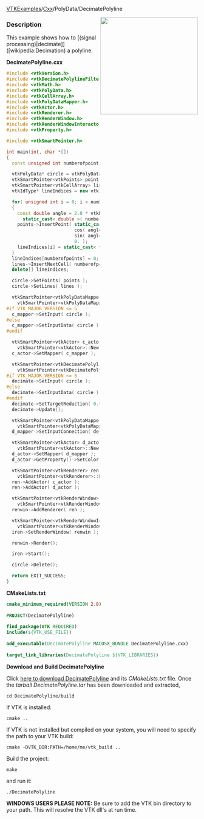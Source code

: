 [VTKExamples](/home/)/[Cxx](/Cxx)/PolyData/DecimatePolyline

<img align="right" src="https://github.com/lorensen/VTKExamples/blob/gh-pages/Testing/Baseline/PolyData/TestDecimatePolyline.png?raw=true" width="256" />

### Description
This example shows how to [(signal processing)|decimate]]([wikipedia:Decimation) a polyline.

**DecimatePolyline.cxx**
```c++
#include <vtkVersion.h>
#include <vtkDecimatePolylineFilter.h>
#include <vtkMath.h>
#include <vtkPolyData.h>
#include <vtkCellArray.h>
#include <vtkPolyDataMapper.h>
#include <vtkActor.h>
#include <vtkRenderer.h>
#include <vtkRenderWindow.h>
#include <vtkRenderWindowInteractor.h>
#include <vtkProperty.h>

#include <vtkSmartPointer.h>

int main(int, char *[])
{
  const unsigned int numberofpoints = 100;

  vtkPolyData* circle = vtkPolyData::New();
  vtkSmartPointer<vtkPoints> points = vtkSmartPointer<vtkPoints>::New();
  vtkSmartPointer<vtkCellArray> lines = vtkSmartPointer<vtkCellArray>::New();
  vtkIdType* lineIndices = new vtkIdType[numberofpoints+1];

  for( unsigned int i = 0; i < numberofpoints; i++ )
  {
    const double angle = 2.0 * vtkMath::Pi() * static_cast< double >( i ) /
      static_cast< double >( numberofpoints );
    points->InsertPoint( static_cast< vtkIdType >( i ),
                         cos( angle ),
                         sin( angle ),
                         0. );
    lineIndices[i] = static_cast< vtkIdType >( i );
  }
  lineIndices[numberofpoints] = 0;
  lines->InsertNextCell( numberofpoints+1, lineIndices );
  delete[] lineIndices;

  circle->SetPoints( points );
  circle->SetLines( lines );

  vtkSmartPointer<vtkPolyDataMapper> c_mapper =
    vtkSmartPointer<vtkPolyDataMapper>::New();
#if VTK_MAJOR_VERSION <= 5
  c_mapper->SetInput( circle );
#else
  c_mapper->SetInputData( circle );
#endif

  vtkSmartPointer<vtkActor> c_actor =
    vtkSmartPointer<vtkActor>::New();
  c_actor->SetMapper( c_mapper );

  vtkSmartPointer<vtkDecimatePolylineFilter> decimate =
    vtkSmartPointer<vtkDecimatePolylineFilter>::New();
#if VTK_MAJOR_VERSION <= 5
  decimate->SetInput( circle );
#else
  decimate->SetInputData( circle );
#endif
  decimate->SetTargetReduction( 0.95 );
  decimate->Update();

  vtkSmartPointer<vtkPolyDataMapper> d_mapper =
    vtkSmartPointer<vtkPolyDataMapper>::New();
  d_mapper->SetInputConnection( decimate->GetOutputPort() );

  vtkSmartPointer<vtkActor> d_actor =
    vtkSmartPointer<vtkActor>::New();
  d_actor->SetMapper( d_mapper );
  d_actor->GetProperty()->SetColor( 1., 0. ,0. );

  vtkSmartPointer<vtkRenderer> ren =
    vtkSmartPointer<vtkRenderer>::New();
  ren->AddActor( c_actor );
  ren->AddActor( d_actor );

  vtkSmartPointer<vtkRenderWindow> renwin =
    vtkSmartPointer<vtkRenderWindow>::New();
  renwin->AddRenderer( ren );

  vtkSmartPointer<vtkRenderWindowInteractor> iren =
    vtkSmartPointer<vtkRenderWindowInteractor>::New();
  iren->SetRenderWindow( renwin );

  renwin->Render();

  iren->Start();

  circle->Delete();

  return EXIT_SUCCESS;
}
```
**CMakeLists.txt**
```cmake
cmake_minimum_required(VERSION 2.8)
 
PROJECT(DecimatePolyline)
 
find_package(VTK REQUIRED)
include(${VTK_USE_FILE})
 
add_executable(DecimatePolyline MACOSX_BUNDLE DecimatePolyline.cxx)
 
target_link_libraries(DecimatePolyline ${VTK_LIBRARIES})
```

**Download and Build DecimatePolyline**

Click [here to download DecimatePolyline](https://github.com/lorensen/VTKWikiExamplesTarballs/raw/master/DecimatePolyline.tar) and its *CMakeLists.txt* file.
Once the *tarball DecimatePolyline.tar* has been downloaded and extracted,
```
cd DecimatePolyline/build 
```
If VTK is installed:
```
cmake ..
```
If VTK is not installed but compiled on your system, you will need to specify the path to your VTK build:
```
cmake -DVTK_DIR:PATH=/home/me/vtk_build ..
```
Build the project:
```
make
```
and run it:
```
./DecimatePolyline
```
**WINDOWS USERS PLEASE NOTE:** Be sure to add the VTK bin directory to your path. This will resolve the VTK dll's at run time.

